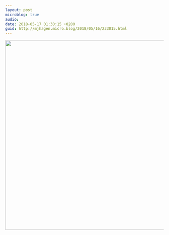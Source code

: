 ```yaml
---
layout: post
microblog: true
audio: 
date: 2018-05-17 01:30:15 +0200
guid: http://mjhagen.micro.blog/2018/05/16/233015.html
---
```



<img src="http://mjhagen.micro.blog/uploads/2018/7a251cf4d7.jpg" width="600" height="600" />
